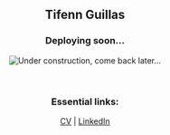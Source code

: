 <h2 align="center">Tifenn Guillas</h2>

<h3 align="center">Deploying soon...</h3>

<p align="center">
    <img alt="Under construction, come back later..." src="https://media.giphy.com/media/tAeB6dptxnoli/giphy.gif">
</p>
<br>

<h3 align="center">Essential links:</h3>
<p align="center">
    <a href="https://drive.google.com/file/d/1ZRJfRWh7VgBdC2HCWPvmAbCfQ8XFCA8h/view?usp=sharing">CV</a> |
    <a href="https://www.linkedin.com/in/tifenn-guillas">LinkedIn</a>
</p> 

